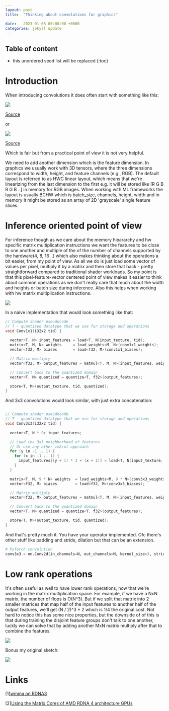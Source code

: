 ```yaml
---
layout: post
title:  "Thinking about convolutions for graphics"

date:   2023-01-08 00:00:00 +0000
categories: jekyll update
---
```


<script type="text/x-mathjax-config">
  MathJax.Hub.Config({
    tex2jax: {
      skipTags: ['script', 'noscript', 'style', 'textarea', 'pre'],
      inlineMath: [['$$','$$']]
    }
  });
</script>
<script src="https://cdn.mathjax.org/mathjax/latest/MathJax.js?config=TeX-AMS-MML_HTMLorMML" type="text/javascript"></script>

## Table of content
* this unordered seed list will be replaced
{:toc}

# Introduction

When introducing convolutions it does often start with something like this:

![](/assets/conv_for_gfx/wiki_conv.png)

[Source](https://en.wikipedia.org/wiki/Convolution)

or

![](/assets/conv_for_gfx/01_simple_convolution.jpg)

[Source](https://en.wikipedia.org/wiki/Convolution)

Which is fair but from a practical point of view it is not very helpful.

We need to add another dimension which is the feature dimension.
In graphics we usually work with 3D tensors, where the three dimensions correspond to width, height, and feature channels (e.g., RGB).
The default layout is referred to as HWC linear layout, which means that we're linearizing from the last dimension to the first e.g. it will be stored like [R G B R G B ..] in memory for RGB images. When working with ML frameworks the layout is usually BCHW which is batch_size, channels, height, width and in memory it might be stored as an array of 2D 'grayscale' single feature slices.

# Inference oriented point of view

For inference though as we care about the memory hieararchy and hw specific matrix multiplication instructions we want the features to be close to one another and multiple of the of the number of channels supported by the hardware(4, 8, 16 ..) which also makes thinking about the operations a bit easier, from my point of view. As all we do is just load some vector of values per pixel, multiply it by a matrix and then store that back - pretty straightforward compared to traditional shader workloads. So my point is that this pixel-feature-vector centered point of view makes it easier to think about common operations as we don't really care that much about the width and heights or batch size during inference. Also this helps when working with hw matrix multiplication instructions.

![](/assets/conv_for_gfx/conv_diagram.png)

In a naive implementation that would look something like that:

```c++
// Compute shader pseudocode
// T - quantized datatype that we use for storage and operations
void Conv1x1(i32x2 tid) {
  
  vector<T, N> input_features = load<T, N(input_texture, tid);
  matrix<T, M, N> weights     = load_weights<M, N>(conv1x1_weights);
  vector<f32, M> biases       = load<f32, M>(conv1x1_biases);

  // Matrix multiply
  vector<f32, M> output_features = matmul<T, M, N>(input_features, weights) + biases;

  // Convert back to the quantized domain
  vector<T, M> quantized = quantize<T, f32>(output_features);

  store<T, M>(output_texture, tid, quantized);
}

```

And 3x3 convolutions would look similar, with just extra concatenation:

```c++

// Compute shader pseudocode
// T - quantized datatype that we use for storage and operations
void Conv3x3(i32x2 tid) {
  
  vector<T, N * 9> input_features;

  // Load the 3x3 neighborhood of features
  // Or use any other im2col approach
  for (y in -1 .. 1) {
    for (x in -1 .. 1) {
      input_features[(y + 1) * 3 + (x + 1)] = load<T, N(input_texture, tid + /* offset */ i32x2(x, y));
    }
  }

  matrix<T, M, 9 * N> weights  = load_weights<M, 9 * N>(conv3x3_weights);
  vector<f32, M> biases        = load<f32, M>(conv3x3_biases);

  // Matrix multiply
  vector<f32, M> output_features = matmul<T, M, N>(input_features, weights) + biases;

  // Convert back to the quantized domain
  vector<T, M> quantized = quantize<T, f32>(output_features);

  store<T, M>(output_texture, tid, quantized);
}

```

And that's pretty much it. You have your operator implemented. Ofc there's other stuff like padding and stride, dilation but that can be an extension.

```python
# PyTorch convolution
conv3x3 = nn.Conv2d(in_channels=N, out_channels=M, kernel_size=3, stride=1, padding=1)

```

# Low rank operations

It's often useful as well to have lower rank operations, now that we're working in the matrix multiplication space.
For example, if we have a NxN matrix, the number of flops is O(N^3). But if we split that matrix into 2 smaller matrices that map half of the input features to another half of the output features, we'll get (N / 2)^3 * 2 which is 1/4 the original cost. Not hard to notice this has some nice properties, but the downside of of this is that during training the disjoint feature groups don't talk to one another, luckly we can solve that by adding another MxN matrix multiply after that to combine the features.

![](/assets/conv_for_gfx/conv_group_diagram.png)


Bonus my original sketch:

![](/assets/conv_for_gfx/sketch.png)


# Links

[1][wmma on RDNA3][1]

[1]: https://gpuopen.com/learn/wmma_on_rdna3/

[2][Using the Matrix Cores of AMD RDNA 4 architecture GPUs][2]

[2]: https://gpuopen.com/learn/using_matrix_core_amd_rdna4/

<script src="https://utteranc.es/client.js"
        repo="aschrein/aschrein.github.io"
        issue-term="pathname"
        theme="github-dark"
        crossorigin="anonymous"
        async>
</script>